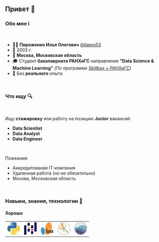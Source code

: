 ## Привет 👋

### Обо мне ℹ️

<br>

- 🙋‍♂️ **Пироженко Илья Олегович** [@ilapro53](https://github.com/ilapro53)
- 🎈 2003 г.
- 📍 **Москва, Московская область**
- 🎓 Студент **бакалавриата РАНХиГС** направления **"Data Science & Machine Learning"** _(По программе [Skillbox + РАНХиГС](https://skillbox.ru/media/education/skillbox_i_rankhigs_otkryli_sovmestnyy_onlayn_bakalavriat/))_
- 💼 Без **реального** опыта

<br>

### Что ищу 🔍

<br>

Ищу **стажировку** или работу на позицию **Junior** вакансий:
- **Data Scientist**
- **Data Analyst**
- **Data Engineer**

<br>

Пожеания:
- Аккредитованая IT-компания
- Удаленная работа (но не обязательно)
- Москва, Московская область

<br>

### Навыки, знания, технологии 💪

#### Хорошо

<table>
  <tr>
    <td><img src="https://github.com/ilapro53/ilapro53/blob/main/data/images/logos/python-icon.svg" height="40" width="40"/></td>
    <td><img src="https://github.com/ilapro53/ilapro53/blob/main/data/images/logos/pandas-icon.svg" height="40" width="40"/></td>
    <td><img src="https://github.com/ilapro53/ilapro53/blob/main/data/images/logos/sklearn-logo.svg" height="40" width="40"/></td>
    <td><img src="https://github.com/ilapro53/ilapro53/blob/main/data/images/logos/matplotlib-icon.svg" height="40" width="40"/></td>
    <td><img src="https://github.com/ilapro53/ilapro53/blob/main/data/images/logos/seaborn-icon.svg" height="40" width="40"/></td>
  </tr>
</table>
